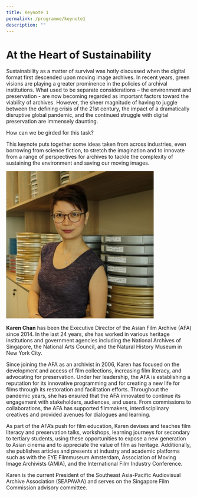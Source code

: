 ```yaml
---
title: Keynote 1
permalink: /programme/keynote1
description: ""
---
```

# At the Heart of Sustainability 

Sustainability as a matter of survival was hotly discussed when the digital format first descended upon moving image archives. In recent years, green visions are playing a greater prominence in the policies of archival institutions. What used to be separate considerations – the environment and preservation - are now becoming regarded as important factors toward the viability of archives. However, the sheer magnitude of having to juggle between the defining crisis of the 21st century, the impact of a dramatically disruptive global pandemic, and the continued struggle with digital preservation are immensely daunting.

How can we be girded for this task?

This keynote puts together some ideas taken from across industries, even borrowing from science fiction, to stretch the imagination and to innovate from a range of perspectives for archives to tackle the complexity of sustaining the environment and saving our moving images.      

<img src="/images/KarenChan_50.jpg" alt="KarenChan" style="width:400px;"/>

**Karen Chan** has been the Executive Director of the Asian Film Archive (AFA) since 2014. In the last 24 years, she has worked in various heritage institutions and government agencies including the National Archives of Singapore, the National Arts Council, and the Natural History Museum in New York City. 
 
Since joining the AFA as an archivist in 2006, Karen has focused on the development and access of film collections, increasing film literacy, and advocating for preservation. Under her leadership, the AFA is establishing a reputation for its innovative programming and for creating a new life for films through its restoration and facilitation efforts. Throughout the pandemic years, she has ensured that the AFA innovated to continue its engagement with stakeholders, audiences, and users. From commissions to collaborations, the AFA  has supported filmmakers, interdisciplinary creatives and provided avenues for dialogues and learning.   
 
As part of the AFA’s push for film education, Karen devises and teaches film literacy and preservation talks, workshops, learning journeys for secondary to tertiary students, using these opportunities to expose a new generation to Asian cinema and to appreciate the value of film as heritage. Additionally, she publishes articles and presents at industry and academic platforms such as with the EYE Filmmuseum Amsterdam, Association of Moving Image Archivists (AMIA), and the International Film Industry Conference. 
 
Karen is the current President of the Southeast Asia-Pacific Audiovisual Archive Association (SEAPAVAA) and serves on the Singapore Film Commission advisory committee.